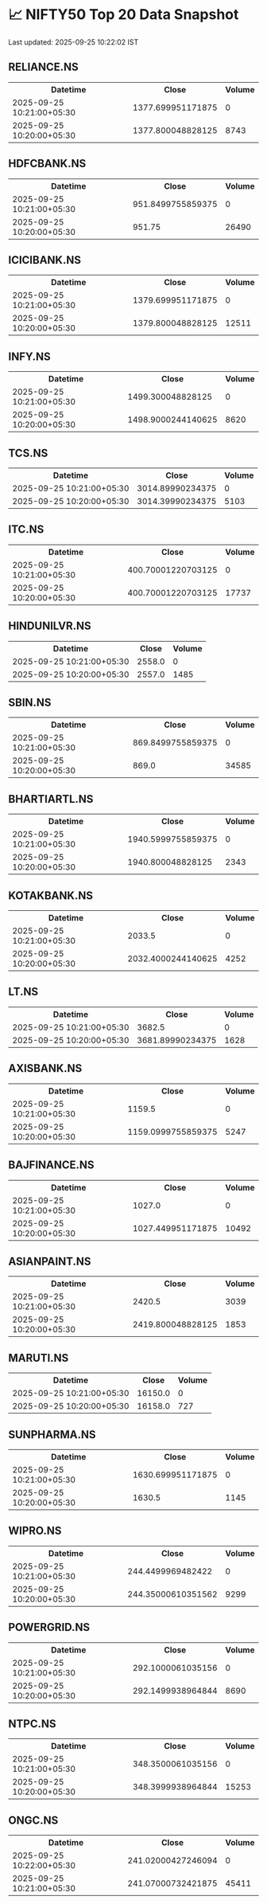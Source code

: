 # 📈 NIFTY50 Top 20 Data Snapshot

Last updated: 2025-09-25 10:22:02 IST

## RELIANCE.NS

<table>
  <tr><th>Datetime</th><th>Close</th><th>Volume</th></tr>
  <tr><td>2025-09-25 10:21:00+05:30</td><td>1377.699951171875</td><td>0</td></tr>
  <tr><td>2025-09-25 10:20:00+05:30</td><td>1377.800048828125</td><td>8743</td></tr>
</table>

## HDFCBANK.NS

<table>
  <tr><th>Datetime</th><th>Close</th><th>Volume</th></tr>
  <tr><td>2025-09-25 10:21:00+05:30</td><td>951.8499755859375</td><td>0</td></tr>
  <tr><td>2025-09-25 10:20:00+05:30</td><td>951.75</td><td>26490</td></tr>
</table>

## ICICIBANK.NS

<table>
  <tr><th>Datetime</th><th>Close</th><th>Volume</th></tr>
  <tr><td>2025-09-25 10:21:00+05:30</td><td>1379.699951171875</td><td>0</td></tr>
  <tr><td>2025-09-25 10:20:00+05:30</td><td>1379.800048828125</td><td>12511</td></tr>
</table>

## INFY.NS

<table>
  <tr><th>Datetime</th><th>Close</th><th>Volume</th></tr>
  <tr><td>2025-09-25 10:21:00+05:30</td><td>1499.300048828125</td><td>0</td></tr>
  <tr><td>2025-09-25 10:20:00+05:30</td><td>1498.9000244140625</td><td>8620</td></tr>
</table>

## TCS.NS

<table>
  <tr><th>Datetime</th><th>Close</th><th>Volume</th></tr>
  <tr><td>2025-09-25 10:21:00+05:30</td><td>3014.89990234375</td><td>0</td></tr>
  <tr><td>2025-09-25 10:20:00+05:30</td><td>3014.39990234375</td><td>5103</td></tr>
</table>

## ITC.NS

<table>
  <tr><th>Datetime</th><th>Close</th><th>Volume</th></tr>
  <tr><td>2025-09-25 10:21:00+05:30</td><td>400.70001220703125</td><td>0</td></tr>
  <tr><td>2025-09-25 10:20:00+05:30</td><td>400.70001220703125</td><td>17737</td></tr>
</table>

## HINDUNILVR.NS

<table>
  <tr><th>Datetime</th><th>Close</th><th>Volume</th></tr>
  <tr><td>2025-09-25 10:21:00+05:30</td><td>2558.0</td><td>0</td></tr>
  <tr><td>2025-09-25 10:20:00+05:30</td><td>2557.0</td><td>1485</td></tr>
</table>

## SBIN.NS

<table>
  <tr><th>Datetime</th><th>Close</th><th>Volume</th></tr>
  <tr><td>2025-09-25 10:21:00+05:30</td><td>869.8499755859375</td><td>0</td></tr>
  <tr><td>2025-09-25 10:20:00+05:30</td><td>869.0</td><td>34585</td></tr>
</table>

## BHARTIARTL.NS

<table>
  <tr><th>Datetime</th><th>Close</th><th>Volume</th></tr>
  <tr><td>2025-09-25 10:21:00+05:30</td><td>1940.5999755859375</td><td>0</td></tr>
  <tr><td>2025-09-25 10:20:00+05:30</td><td>1940.800048828125</td><td>2343</td></tr>
</table>

## KOTAKBANK.NS

<table>
  <tr><th>Datetime</th><th>Close</th><th>Volume</th></tr>
  <tr><td>2025-09-25 10:21:00+05:30</td><td>2033.5</td><td>0</td></tr>
  <tr><td>2025-09-25 10:20:00+05:30</td><td>2032.4000244140625</td><td>4252</td></tr>
</table>

## LT.NS

<table>
  <tr><th>Datetime</th><th>Close</th><th>Volume</th></tr>
  <tr><td>2025-09-25 10:21:00+05:30</td><td>3682.5</td><td>0</td></tr>
  <tr><td>2025-09-25 10:20:00+05:30</td><td>3681.89990234375</td><td>1628</td></tr>
</table>

## AXISBANK.NS

<table>
  <tr><th>Datetime</th><th>Close</th><th>Volume</th></tr>
  <tr><td>2025-09-25 10:21:00+05:30</td><td>1159.5</td><td>0</td></tr>
  <tr><td>2025-09-25 10:20:00+05:30</td><td>1159.0999755859375</td><td>5247</td></tr>
</table>

## BAJFINANCE.NS

<table>
  <tr><th>Datetime</th><th>Close</th><th>Volume</th></tr>
  <tr><td>2025-09-25 10:21:00+05:30</td><td>1027.0</td><td>0</td></tr>
  <tr><td>2025-09-25 10:20:00+05:30</td><td>1027.449951171875</td><td>10492</td></tr>
</table>

## ASIANPAINT.NS

<table>
  <tr><th>Datetime</th><th>Close</th><th>Volume</th></tr>
  <tr><td>2025-09-25 10:21:00+05:30</td><td>2420.5</td><td>3039</td></tr>
  <tr><td>2025-09-25 10:20:00+05:30</td><td>2419.800048828125</td><td>1853</td></tr>
</table>

## MARUTI.NS

<table>
  <tr><th>Datetime</th><th>Close</th><th>Volume</th></tr>
  <tr><td>2025-09-25 10:21:00+05:30</td><td>16150.0</td><td>0</td></tr>
  <tr><td>2025-09-25 10:20:00+05:30</td><td>16158.0</td><td>727</td></tr>
</table>

## SUNPHARMA.NS

<table>
  <tr><th>Datetime</th><th>Close</th><th>Volume</th></tr>
  <tr><td>2025-09-25 10:21:00+05:30</td><td>1630.699951171875</td><td>0</td></tr>
  <tr><td>2025-09-25 10:20:00+05:30</td><td>1630.5</td><td>1145</td></tr>
</table>

## WIPRO.NS

<table>
  <tr><th>Datetime</th><th>Close</th><th>Volume</th></tr>
  <tr><td>2025-09-25 10:21:00+05:30</td><td>244.4499969482422</td><td>0</td></tr>
  <tr><td>2025-09-25 10:20:00+05:30</td><td>244.35000610351562</td><td>9299</td></tr>
</table>

## POWERGRID.NS

<table>
  <tr><th>Datetime</th><th>Close</th><th>Volume</th></tr>
  <tr><td>2025-09-25 10:21:00+05:30</td><td>292.1000061035156</td><td>0</td></tr>
  <tr><td>2025-09-25 10:20:00+05:30</td><td>292.1499938964844</td><td>8690</td></tr>
</table>

## NTPC.NS

<table>
  <tr><th>Datetime</th><th>Close</th><th>Volume</th></tr>
  <tr><td>2025-09-25 10:21:00+05:30</td><td>348.3500061035156</td><td>0</td></tr>
  <tr><td>2025-09-25 10:20:00+05:30</td><td>348.3999938964844</td><td>15253</td></tr>
</table>

## ONGC.NS

<table>
  <tr><th>Datetime</th><th>Close</th><th>Volume</th></tr>
  <tr><td>2025-09-25 10:22:00+05:30</td><td>241.02000427246094</td><td>0</td></tr>
  <tr><td>2025-09-25 10:21:00+05:30</td><td>241.07000732421875</td><td>45411</td></tr>
</table>

